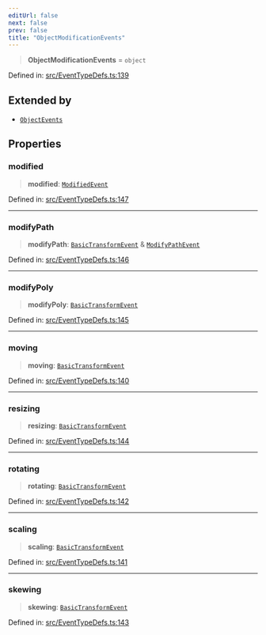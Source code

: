 ```yaml
---
editUrl: false
next: false
prev: false
title: "ObjectModificationEvents"
---
```


> **ObjectModificationEvents** = `object`

Defined in: [src/EventTypeDefs.ts:139](https://github.com/fabricjs/fabric.js/blob/fea1b29b7495d9634e300bd4bfa43de097745805/src/EventTypeDefs.ts#L139)

## Extended by

- [`ObjectEvents`](/api/interfaces/objectevents/)

## Properties

### modified

> **modified**: [`ModifiedEvent`](/api/interfaces/modifiedevent/)

Defined in: [src/EventTypeDefs.ts:147](https://github.com/fabricjs/fabric.js/blob/fea1b29b7495d9634e300bd4bfa43de097745805/src/EventTypeDefs.ts#L147)

***

### modifyPath

> **modifyPath**: [`BasicTransformEvent`](/api/interfaces/basictransformevent/) & [`ModifyPathEvent`](/api/interfaces/modifypathevent/)

Defined in: [src/EventTypeDefs.ts:146](https://github.com/fabricjs/fabric.js/blob/fea1b29b7495d9634e300bd4bfa43de097745805/src/EventTypeDefs.ts#L146)

***

### modifyPoly

> **modifyPoly**: [`BasicTransformEvent`](/api/interfaces/basictransformevent/)

Defined in: [src/EventTypeDefs.ts:145](https://github.com/fabricjs/fabric.js/blob/fea1b29b7495d9634e300bd4bfa43de097745805/src/EventTypeDefs.ts#L145)

***

### moving

> **moving**: [`BasicTransformEvent`](/api/interfaces/basictransformevent/)

Defined in: [src/EventTypeDefs.ts:140](https://github.com/fabricjs/fabric.js/blob/fea1b29b7495d9634e300bd4bfa43de097745805/src/EventTypeDefs.ts#L140)

***

### resizing

> **resizing**: [`BasicTransformEvent`](/api/interfaces/basictransformevent/)

Defined in: [src/EventTypeDefs.ts:144](https://github.com/fabricjs/fabric.js/blob/fea1b29b7495d9634e300bd4bfa43de097745805/src/EventTypeDefs.ts#L144)

***

### rotating

> **rotating**: [`BasicTransformEvent`](/api/interfaces/basictransformevent/)

Defined in: [src/EventTypeDefs.ts:142](https://github.com/fabricjs/fabric.js/blob/fea1b29b7495d9634e300bd4bfa43de097745805/src/EventTypeDefs.ts#L142)

***

### scaling

> **scaling**: [`BasicTransformEvent`](/api/interfaces/basictransformevent/)

Defined in: [src/EventTypeDefs.ts:141](https://github.com/fabricjs/fabric.js/blob/fea1b29b7495d9634e300bd4bfa43de097745805/src/EventTypeDefs.ts#L141)

***

### skewing

> **skewing**: [`BasicTransformEvent`](/api/interfaces/basictransformevent/)

Defined in: [src/EventTypeDefs.ts:143](https://github.com/fabricjs/fabric.js/blob/fea1b29b7495d9634e300bd4bfa43de097745805/src/EventTypeDefs.ts#L143)

